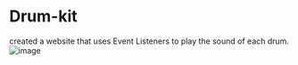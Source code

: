 # Drum-kit
created a website that uses Event Listeners to play the sound of each drum.
![image](https://github.com/Dorelis26/Drum-kit/assets/115403319/da73e79f-3738-420f-b3df-072adcee1a8b)
